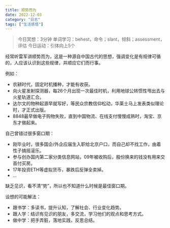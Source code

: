 ```yaml
---
title: 顺势而为
date: 2022-12-03
category: "日志"
tags: ["生活感悟"]
---
```


> 今日冥想：3分钟
> 单词学习：behest，命令；slant，倾斜；assessment，评估
> 今日运动：引体向上5个

经常听雷军讲顺势而为，这是一种源自中国古代的思想，强调变化是有规律可循的，人应该认识到这些规律，并顺应它们而行事。

例如：
- 农耕时代，固定时机播种，才能有收获。
- 向火星发射探测器，每26个月出现一次最佳时机，利用地球公转惯性甩出去与火星轨道汇合。
- 达尔文的物种起源早就写好，等民众宗教信仰松动，华莱士马上发表类似理论时，才正式出版。
- 8848最早做电子购物失败，直到中国物流、在线支付慢慢成熟时，淘宝、京东才做起来。

自己曾错过很多窗口期：
- 刚毕业时，很多国企/外企应届生入职给北京户口，而自己却不找工作，由着性子搞摇滚乐。
- 参与创办国内第二家分类信息网站，09年被收购后，股份换来的钱没有用来交首付买房。
- 17年投资ETH等虚拟货币，暴跌后反弹全卖掉。
- ...

缺乏见识，看不清“势”，所以也不知道什么时候是最佳窗口期。

设想的可能解法：
- 跟书学：多读书，提升认知，了解社会、行业变化趋势。
- 跟人学：结识有见识的朋友，多交流，学习他们的观点和思考方式。
- 做中学：把手弄脏，落地实践，反思总结。
